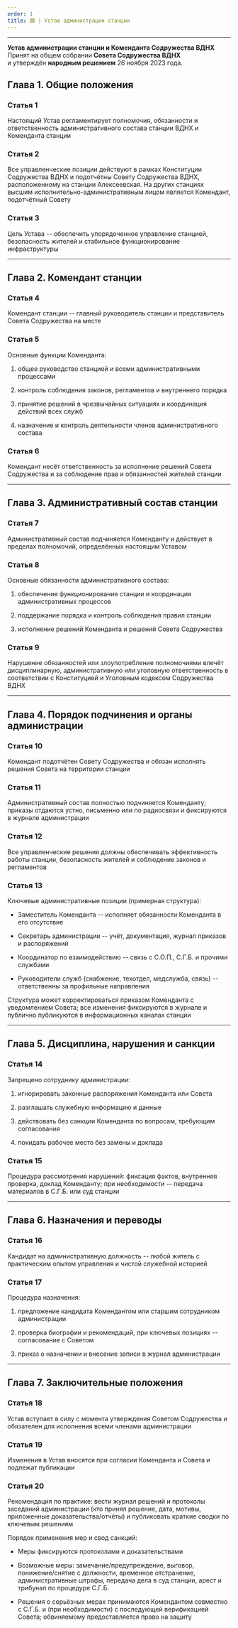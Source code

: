 ```yaml
---
order: 1
title: 🟩 | Устав администрации станции
---
```


---

**Устав администрации станции и Коменданта Содружества ВДНХ**\
Принят на общем собрании **Совета Содружества ВДНХ**\
и утверждён **народным решением** 26 ноября 2023 года.

## Глава 1. Общие положения

### Статья 1

Настоящий Устав регламентирует полномочия, обязанности и ответственность административного состава станции ВДНХ и Коменданта станции

### Статья 2

Все управленческие позиции действуют в рамках Конституции Содружества ВДНХ и подотчётны Совету Содружества ВДНХ, расположенному на станции Алексеевская. На других станциях высшим исполнительно-административным лицом является Комендант, подотчётный Совету

### Статья 3

Цель Устава -- обеспечить упорядоченное управление станцией, безопасность жителей и стабильное функционирование инфраструктуры

---

## Глава 2. Комендант станции

### Статья 4

Комендант станции -- главный руководитель станции и представитель Совета Содружества на месте

### Статья 5

Основные функции Коменданта:

1. общее руководство станцией и всеми административными процессами

2. контроль соблюдения законов, регламентов и внутреннего порядка

3. принятие решений в чрезвычайных ситуациях и координация действий всех служб

4. назначение и контроль деятельности членов административного состава

### Статья 6

Комендант несёт ответственность за исполнение решений Совета Содружества и за соблюдение прав и обязанностей жителей станции

---

## Глава 3. Административный состав станции

### Статья 7

Административный состав подчиняется Коменданту и действует в пределах полномочий, определённых настоящим Уставом

### Статья 8

Основные обязанности административного состава:

1. обеспечение функционирования станции и координация административных процессов

2. поддержание порядка и контроль соблюдения правил станции

3. исполнение решений Коменданта и решений Совета Содружества

### Статья 9

Нарушение обязанностей или злоупотребление полномочиями влечёт дисциплинарную, административную или уголовную ответственность в соответствии с Конституцией и Уголовным кодексом Содружества ВДНХ

---

## Глава 4. Порядок подчинения и органы администрации

### Статья 10

Комендант подотчётен Совету Содружества и обязан исполнять решения Совета на территории станции

### Статья 11

Административный состав полностью подчиняется Коменданту; приказы отдаются устно, письменно или по радиосвязи и фиксируются в журнале администрации

### Статья 12

Все управленческие решения должны обеспечивать эффективность работы станции, безопасность жителей и соблюдение законов и регламентов

### Статья 13

Ключевые административные позиции (примерная структура):

-  Заместитель Коменданта -- исполняет обязанности Коменданта в его отсутствие

-  Секретарь администрации -- учёт, документация, журнал приказов и распоряжений

-  Координатор по взаимодействию -- связь с С.О.П., С.Г.Б. и прочими службами

-  Руководители служб (снабжение, техотдел, медслужба, связь) -- ответственны за профильные направления

<note type="lab">

Структура может корректироваться приказом Коменданта с уведомлением Совета; все изменения фиксируются в журнале и публично публикуются в информационных каналах станции

</note>

---

## Глава 5. Дисциплина, нарушения и санкции

### Статья 14

Запрещено сотруднику администрации:

1. игнорировать законные распоряжения Коменданта или Совета

2. разглашать служебную информацию и данные

3. действовать без санкции Коменданта по вопросам, требующим согласования

4. покидать рабочее место без замены и доклада

### Статья 15

Процедура рассмотрения нарушений: фиксация фактов, внутренняя проверка, доклад Коменданту; при необходимости -- передача материалов в С.Г.Б. или суд станции

---

## Глава 6. Назначения и переводы

### Статья 16

Кандидат на административную должность -- любой житель с практическим опытом управления и чистой служебной историей

### Статья 17

Процедура назначения:

1. предложение кандидата Комендантом или старшим сотрудником администрации

2. проверка биографии и рекомендаций, при ключевых позициях -- согласование с Советом

3. приказ о назначении и внесение записи в журнал администрации

---

## Глава 7. Заключительные положения

### Статья 18

Устав вступает в силу с момента утверждения Советом Содружества и обязателен для исполнения всеми членами администрации

### Статья 19

Изменения в Устав вносятся при согласии Коменданта и Совета и подлежат публикации

### Статья 20

Рекомендация по практике: вести журнал решений и протоколы заседаний администрации (кто принял решение, дата, мотивы, приложенные доказательства/отчёты) и публиковать краткие сводки по ключевым решениям

<note type="danger">

Порядок применения мер и свод санкций:

-  Меры фиксируются протоколами и доказательствами

-  Возможные меры: замечание/предупреждение, выговор, понижение/снятие с должности, временное отстранение, административные штрафы, передача дела в суд станции, арест и трибунал по процедуре С.Г.Б.

-  Решения о серьёзных мерах принимаются Комендантом совместно с С.Г.Б. и (при необходимости) с последующей верификацией Совета; обвиняемому предоставляется право на защиту

</note>